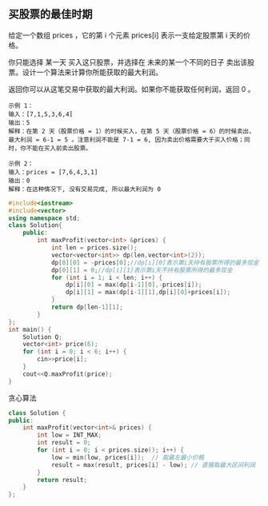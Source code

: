 ## 买股票的最佳时期

给定一个数组 prices ，它的第 i 个元素 prices[i] 表示一支给定股票第 i 天的价格。

你只能选择 某一天 买入这只股票，并选择在 未来的某一个不同的日子 卖出该股票。设计一个算法来计算你所能获取的最大利润。

返回你可以从这笔交易中获取的最大利润。如果你不能获取任何利润，返回 0 。

```
示例 1：
输入：[7,1,5,3,6,4]
输出：5
解释：在第 2 天（股票价格 = 1）的时候买入，在第 5 天（股票价格 = 6）的时候卖出，最大利润 = 6-1 = 5 。注意利润不能是 7-1 = 6, 因为卖出价格需要大于买入价格；同时，你不能在买入前卖出股票。
```

```
示例 2：
输入：prices = [7,6,4,3,1]
输出：0
解释：在这种情况下, 没有交易完成, 所以最大利润为 0
```

```c++
#include<iostream>
#include<vector>
using namespace std;
class Solution{
	public:
		int maxProfit(vector<int> &prices) {
			int len = prices.size();
			vector<vector<int>> dp(len,vector<int>(2));
			dp[0][0] = -prices[0];//dp[i][0]表示第i天持有股票所得的最多现金
			dp[0][1] = 0;//dp[i][1]表示第i天不持有股票所得的最多现金
			for (int i = 1; i < len; i++) {
				dp[i][0] = max(dp[i-1][0],-prices[i]);
				dp[i][1] = max(dp[i-1][1],dp[i][0]+prices[i]);
			}
			return dp[len-1][1];
		}
};
int main() {
	Solution Q;
	vector<int> price(6);
	for (int i = 0; i < 6; i++) {
		cin>>price[i];
	}
	cout<<Q.maxProfit(price);
}
```

贪心算法

```c++
class Solution {
public:
    int maxProfit(vector<int>& prices) {
        int low = INT_MAX;
        int result = 0;
        for (int i = 0; i < prices.size(); i++) {
            low = min(low, prices[i]);  // 取最左最小价格
            result = max(result, prices[i] - low); // 直接取最大区间利润
        }
        return result;
    }
};
```

